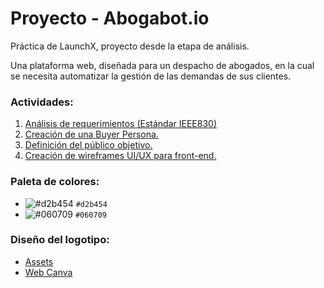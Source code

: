  # Proyecto - Abogabot.io
 
 Práctica de LaunchX, proyecto desde la etapa de análisis.
 
 Una plataforma web, diseñada para un despacho de abogados, en la cual se necesita automatizar la gestión de las demandas de sus clientes.
 
 
 ### Actividades:
 1. [Análisis de requerimientos (Estándar IEEE830) ](Requirements/01_ERS_Abogabot.pdf)
 2. [Creación de una Buyer Persona.](Requirements/02_BuyerPersona_PradoAbogado.pdf)
 3. [Definición del público objetivo.](Requirements/03_TargetAudience.pdf)
 4. [Creación de wireframes UI/UX para front-end.](Wireframes/)

### Paleta de colores:
- ![#d2b454](https://via.placeholder.com/15/d2b454/000000?text=+) `#d2b454`
- ![#060709](https://via.placeholder.com/15/060709/000000?text=+) `#060709`

### Diseño del logotipo:
- [Assets](Assets\img\png)
- [Web Canva](https://www.canva.com/)
